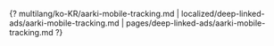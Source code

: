 {? multilang/ko-KR/aarki-mobile-tracking.md | localized/deep-linked-ads/aarki-mobile-tracking.md | pages/deep-linked-ads/aarki-mobile-tracking.md ?}
